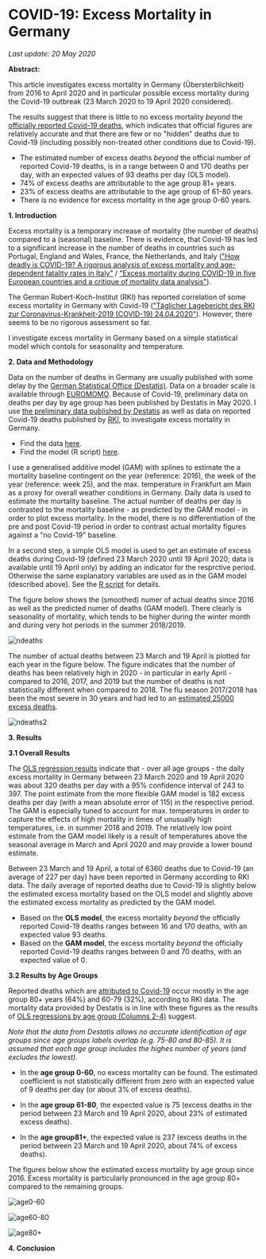  # COVID-19: Excess Mortality in Germany

*Last update: 20 May 2020*

**Abstract:**

This article investigates excess mortality in Germany (Übersterblichkeit) from 2016 to April 2020 and in particular possible excess mortality during the Covid-19 outbreak (23 March 2020 to 19 April 2020 considered). 

The results suggest that there is little to no excess mortality *beyond* the [officially reported Covid-19 deaths](https://www.rki.de/DE/Content/InfAZ/N/Neuartiges_Coronavirus/Fallzahlen.html), which indicates that official figures are relatively accurate and that there are few or no "hidden" deaths due to Covid-19 (including possibly non-treated other conditions due to Covid-19). 

- The estimated number of excess deaths *beyond* the official number of reported Covid-19 deaths, is in a range between 0 and 170 deaths per day, with an expected values of 93 deaths per day (OLS model). 
- 74% of excess deaths are attributable to the age group 81+ years. 
- 23% of excess deaths are attributable to the age group of 61-80 years. 
- There is no evidence for excess mortality in the age group 0-60 years.

**1. Introduction**

Excess mortality is a temporary increase of mortality (the number of deaths) compared to a (seasonal) baseline. There is evidence, that Covid-19 has led to a significant increase in the number of deaths in countries such as Portugal, England and Wales, France, the Netherlands, and Italy  (["How deadly is COVID-19? A rigorous analysis of excess mortality and age-dependent fatality rates in
Italy"](https://www.medrxiv.org/content/10.1101/2020.04.15.20067074v3.full.pdf) /  ["Excess mortality during COVID-19 in
five European countries and a critique of mortality data analysis"](https://www.medrxiv.org/content/10.1101/2020.04.15.20067074v3.full.pdf)).

The German Robert-Koch-Institut (RKI) has reported correlation of some excess mortality in Germany with Covid-19 (["Täglicher Lagebericht des RKI zur Coronavirus-Krankheit-2019 (COVID-19) 24.04.2020"](https://www.rki.de/DE/Content/InfAZ/N/Neuartiges_Coronavirus/Situationsberichte/2020-04-24-de.pdf?__blob=publicationFile)). However, there seems to be no rigorous assessment so far. 

I investigate excess mortality in Germany based on a simple statistical model which contols for seasonality and temperature.

**2. Data and Methodology**

Data on the number of deaths in Germany are usually published with some delay by the [German Statistical Office (Destatis)](https://www.destatis.de/EN/Home/_node.html). Data on a broader scale is available through [EUROMOMO](https://www.euromomo.eu/). Because of Covid-19, preliminary data on deaths per day by age group has been published by Destatis in May 2020. I use [the preliminary data published by Destatis](https://www.destatis.de/DE/Themen/Gesellschaft-Umwelt/Bevoelkerung/Sterbefaelle-Lebenserwartung/Tabellen/sonderauswertung-sterbefaelle.html) as well as data on reported Covid-19 deaths published by [RKI](https://www.arcgis.com/home/item.html?id=f10774f1c63e40168479a1feb6c7ca74), to investigate excess mortality in Germany.

- Find the data [here](https://github.com/Bixi81/COVID-19_excess_deaths/blob/master/deaths_germany.csv).
- Find the model (R script) [here](https://github.com/Bixi81/COVID-19_excess_deaths/blob/master/covid19_excess_mortality.R).

I use a generalised additive model (GAM) with splines to estimate the a mortality baseline contingent on the year (reference: 2016), the week of the year (reference: week 25), and the max. temperature in Frankfurt am Main as a proxy for overall weather conditions in Germany. Daily data is used to estimate the mortality baseline. The actual number of deaths per day is contrasted to the mortality baseline - as predicted by the GAM model - in order to plot excess mortality. In the model, there is no differentiation of the pre and post Covid-19 period in order to contrast actual mortality figures against a "no Covid-19" baseline.

In a second step, a simple OLS model is used to get an estimate of excess deaths during Covid-19 (defined 23 March 2020 until 19 April 2020; data is available until 19 April only) by adding an indicator for the resprctive period. Otherwise the same explanatory variables are used as in the GAM model (described above). See the [R script](https://github.com/Bixi81/COVID-19_excess_deaths/blob/master/covid19_excess_mortality.R) for details.

The figure below shows the (smoothed) numer of actual deaths since 2016 as well as the predicted numer of deaths (GAM model). There clearly is seasonality of mortality, which tends to be higher during the winter month and during very hot periods in the summer 2018/2019.

![ndeaths](deaths_per_day.jpg)

The number of actual deaths between 23 March and 19 April is plotted for each year in the figure below. The figure indicates that the number of deaths has been relatively high in 2020 - in particular in early April - compared to 2016, 2017, and 2019 but the number of deaths is not statistically different when compared to 2018. The flu season 2017/2018 has been the most severe in 30 years and had led to an [estimated 25000 excess deaths](https://www.aerzteblatt.de/nachrichten/106375/Grippewelle-war-toedlichste-in-30-Jahren).

![ndeaths2](death_per_day2.jpg)

**3. Results**

**3.1 Overall Results**

The [OLS regression results](https://github.com/Bixi81/Covid-19_excess_deaths/blob/master/regression_results.txt) indicate that - over all age groups - the daily excess mortality in Germany between 23 March 2020 and 19 April 2020 was about 320 deaths per day with a 95% confidence interval of 243 to 397. The point estimate from the more flexible GAM model is 182 excess deaths per day (with a mean absolute error of 115) in the respective period. The GAM is especially tuned to account for max. temperatures in order to capture the effects of high mortality in times of unusually high temperatures, i.e. in summer 2018 and 2019. The relatively low point estimate from the GAM model likely is a result of temperatures above the seasonal average in March and April 2020 and may provide a lower bound estimate.

Between 23 March and 19 April, a total of 6360 deaths due to Covid-19 (an average of 227 per day) have been reported in Germany according to RKI data. The daily average of reported deaths due to Covid-19 is slightly below the estimated excess mortality based on the OLS model and slightly above the estimated excess mortality as predicted by the GAM model. 

- Based on the **OLS model**, the excess mortality *beyond* the officially reported Covid-19 deaths ranges between 16 and 170 deaths, with an expected value 93 deaths. 
- Based on the **GAM model**, the excess mortality *beyond* the officially reported Covid-19 deaths ranges between 0 and 70 deaths, with an expected value of 0. 

**3.2 Results by Age Groups**

Reported deaths which are [attributed to Covid-19](https://github.com/Bixi81/COVID-19) occur mostly in the age group 80+ years (64%) and 60-79 (32%), according to RKI data. The mortality data provided by Destatis is in line with these figures as the results of [OLS regressions by age group (Columns 2-4)](https://github.com/Bixi81/Covid-19_excess_deaths/blob/master/regression_results.txt) suggest. 

*Note that the data from Destatis allows no accurate identification of age groups since age groups labels overlap (e.g. 75-80 and 80-85). It is assumed that each age group includes the highes number of years (and excludes the lowest).*

- In the **age group 0-60**, no excess mortality can be found. The estimated coefficient is not statistically different from zero with an expected value of 9 deaths per day (or about 3% of excess deaths).

- In the **age group 61-80**, the expected value is 75 (excess deaths in the period between 23 March and 19 April 2020, about 23% of estimated excess deaths).

- In the **age group81+**, the expected value is 237 (excess deaths in the period between 23 March and 19 April 2020, about 74% of excess deaths).

The figures below show the estimated excess mortality by age group since 2016. Excess mortality is particularly pronounced in the age group 80+ compared to the remaining groups.

![age0-60](excess_deaths_0_60.jpg)

![age60-80](excess_deaths_61_80.jpg)

![age80+](excess_deaths_81plus.jpg)







**4. Conclusion**
